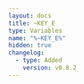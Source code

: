 ```yaml
---
layout: docs
title: ~KEY_E
type: Variables
name: "%~KEY_E%"
hidden: true
changelog:
  - type: Added
    version: v0.8.2
---
```

